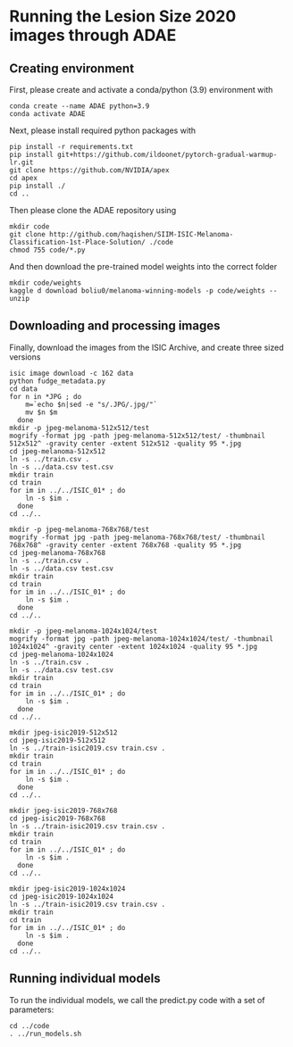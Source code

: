 # Running the Lesion Size 2020 images through ADAE

## Creating environment
First, please create and activate a conda/python (3.9) environment with

```
conda create --name ADAE python=3.9
conda activate ADAE
```

Next, please install required python packages with

```
pip install -r requirements.txt
pip install git+https://github.com/ildoonet/pytorch-gradual-warmup-lr.git
git clone https://github.com/NVIDIA/apex
cd apex
pip install ./
cd ..
```

Then please clone the ADAE repository using

```
mkdir code
git clone http://github.com/haqishen/SIIM-ISIC-Melanoma-Classification-1st-Place-Solution/ ./code
chmod 755 code/*.py
```

And then download the pre-trained model weights into the correct folder

```
mkdir code/weights
kaggle d download boliu0/melanoma-winning-models -p code/weights --unzip
```

## Downloading and processing images
Finally, download the images from the ISIC Archive, and create three sized versions

```
isic image download -c 162 data
python fudge_metadata.py
cd data
for n in *JPG ; do
    m=`echo $n|sed -e "s/.JPG/.jpg/"`
    mv $n $m
  done
mkdir -p jpeg-melanoma-512x512/test
mogrify -format jpg -path jpeg-melanoma-512x512/test/ -thumbnail 512x512^ -gravity center -extent 512x512 -quality 95 *.jpg
cd jpeg-melanoma-512x512
ln -s ../train.csv .
ln -s ../data.csv test.csv
mkdir train
cd train
for im in ../../ISIC_01* ; do
    ln -s $im .
  done
cd ../..

mkdir -p jpeg-melanoma-768x768/test
mogrify -format jpg -path jpeg-melanoma-768x768/test/ -thumbnail 768x768^ -gravity center -extent 768x768 -quality 95 *.jpg
cd jpeg-melanoma-768x768
ln -s ../train.csv .
ln -s ../data.csv test.csv
mkdir train
cd train
for im in ../../ISIC_01* ; do
    ln -s $im .
  done
cd ../..

mkdir -p jpeg-melanoma-1024x1024/test
mogrify -format jpg -path jpeg-melanoma-1024x1024/test/ -thumbnail 1024x1024^ -gravity center -extent 1024x1024 -quality 95 *.jpg
cd jpeg-melanoma-1024x1024
ln -s ../train.csv .
ln -s ../data.csv test.csv
mkdir train
cd train
for im in ../../ISIC_01* ; do
    ln -s $im .
  done
cd ../..

mkdir jpeg-isic2019-512x512
cd jpeg-isic2019-512x512
ln -s ../train-isic2019.csv train.csv .
mkdir train
cd train
for im in ../../ISIC_01* ; do
    ln -s $im .
  done
cd ../..

mkdir jpeg-isic2019-768x768
cd jpeg-isic2019-768x768
ln -s ../train-isic2019.csv train.csv .
mkdir train
cd train
for im in ../../ISIC_01* ; do
    ln -s $im .
  done
cd ../..

mkdir jpeg-isic2019-1024x1024
cd jpeg-isic2019-1024x1024
ln -s ../train-isic2019.csv train.csv .
mkdir train
cd train
for im in ../../ISIC_01* ; do
    ln -s $im .
  done
cd ../..
```

## Running individual models
To run the individual models, we call the predict.py code with a set of parameters:

```
cd ../code
. ../run_models.sh
```
